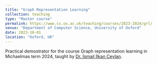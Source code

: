 ```yaml
---
title: "Graph Representation Learning"
collection: teaching
type: "Master course"
permalink: https://www.cs.ox.ac.uk/teaching/courses/2023-2024/grl/
venue: "Department of Computer Science, University of Oxford"
date: 2023-10-01
location: "Oxford, UK"
---
```



Practical demostrator for the course Graph representation learning in Michaelmas term 2024, taught by [Dr. İsmail İlkan Ceylan](https://www.cs.ox.ac.uk/people/ismaililkan.ceylan/).